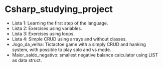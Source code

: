 # Csharp_studying_project

 - Lista 1: Learning the first step of the language.
 - Lista 2: Exercises using variables.
 - Lista 3: Exercises using loops.
 - Lista 4: Simple CRUD using arrays and without classes.
 - Jogo_da_velha: Tictactoe game with a simply CRUD and hanking system, with possible to play solo and vs mode.
 - Maior_saldo_negativo: smallest negative balance calculator using LIST as data struct.

